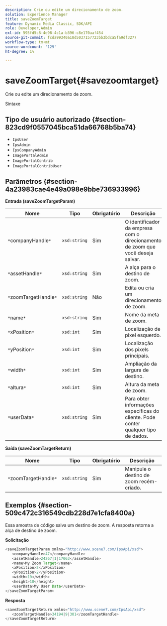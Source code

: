 ```yaml
---
description: Crie ou edite um direcionamento de zoom.
solution: Experience Manager
title: saveZoomTarget
feature: Dynamic Media Classic, SDK/API
role: Developer,Admin
exl-id: 595fd5c8-4e98-4c1a-b396-c8e170aaf454
source-git-commit: fcda99340a18d5037157723bb3bdca5fa9df3277
workflow-type: tm+mt
source-wordcount: '129'
ht-degree: 1%

---
```


# saveZoomTarget{#savezoomtarget}

Crie ou edite um direcionamento de zoom.

Sintaxe

## Tipo de usuário autorizado {#section-823cd9f0557045bca51da66768b5ba74}

* `IpsUser`
* `IpsAdmin`
* `IpsCompanyAdmin`
* `ImagePortalAdmin`
* `ImagePortalContrib`
* `ImagePortalContribUser`

## Parâmetros {#section-4a23983cae4e49a098e9bbe736933996}

**Entrada (saveZoomTargetParam)**

| Nome | Tipo | Obrigatório | Descrição |
|---|---|---|---|
| `*`companyHandle`*` | `xsd:string` | Sim | O identificador da empresa com o direcionamento de zoom que você deseja salvar. |
| `*`assetHandle`*` | `xsd:string` | Sim | A alça para o destino de zoom. |
| `*`zoomTargetHandle`*` | `xsd:string` | Não | Edita ou cria um direcionamento de zoom. |
| `*`name`*` | `xsd:string` | Sim | Nome da meta de zoom. |
| `*`xPosition`*` | `xsd:int` | Sim | Localização de pixel esquerdo. |
| `*`yPosition`*` | `xsd:int` | Sim | Localização dos pixels principais. |
| `*`width`*` | `xsd:int` | Sim | Ampliação da largura de destino. |
| `*`altura`*` | `xsd:int` | Sim | Altura da meta de zoom. |
| `*`userData`*` | `xsd:string` | Sim | Para obter informações específicas do cliente. Pode conter qualquer tipo de dados. |

**Saída (saveZoomTargetReturn)**

| Nome | Tipo | Obrigatório | Descrição |
|---|---|---|---|
| `*`zoomTargetHandle`*` | `xsd:string` | Sim | Manipule o destino de zoom recém-criado. |

## Exemplos {#section-509c472c316549cdb228d7e1cfa8400a}

Essa amostra de código salva um destino de zoom. A resposta retorna a alça de destino de zoom.

**Solicitação**

```java
<saveZoomTargetParam xmlns="http://www.scene7.com/IpsApi/xsd">
   <companyHandle>47</companyHandle>
   <assetHandle>24267|1|17063</assetHandle>
   <name>My Zoom Target</name>
   <xPosition>2</xPosition>
   <yPosition>2</yPosition>
   <width>10</width>
   <height>10</height>
   <userData>My User Data</userData>
</saveZoomTargetParam>
```

**Resposta**

```java
<saveZoomTargetReturn xmlns="http://www.scene7.com/IpsApi/xsd">
   <zoomTargetHandle>34194|9|301</zoomTargetHandle>
</saveZoomTargetReturn>
```
